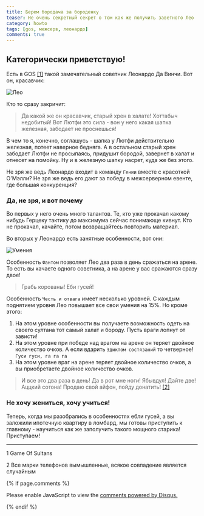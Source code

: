 ```yaml
---
title: Берем бородача за бороденку
teaser: Не очень секретный секрет о том как же получить заветного Лео
category: howto
tags: [gos, межсерв, леонардо]
comments: true
---
```


## Категорически приветствую! 

Есть в GOS [[1]](#explain) такой замечательный советник Леонардо Да Винчи. Вот он, красавчик:

![Лео](https://flicus.github.io/gos/i/leo1.jpg)

Кто то сразу закричит:

> Да какой же он красавчик, старый хрен в халате! Хоттабыч недобитый!
> Вот Лютфи это сила - вон у него какая шапка железная,
> забодает не проснешься!

В чем то я, конечно, соглашусь - шапка у Лютфи действительно железная, потеет наверное бедняга. А в остальном старый хрен забодает Лютфи не просыпаясь, придушит бородой, завернет в халат и отнесет на помойку. Ну и в железную шапку насрет, куда же без этого. 

Не зря же ведь Леонардо входит в команду `Гении` вместе с красоткой О'Мэлли? Не зря же ведь его дают за победу в межсерверном евенте, где большая конкуренция?

### Да, не зря, и вот почему

Во первых у него очень много талантов. Те, кто уже прокачал какому нибудь Герцеку тактику до максимума сейчас понимающе кивнут. Кто не прокачал, качайте, потом возвращайтесь повторить материал. 

Во вторых у Леонардо есть занятные особенности, вот они:

![Умения](https://flicus.github.io/gos/i/leo2.jpg)
 
Особенность `Фантом` позволяет Лео два раза в день сражаться на арене. То есть вы качаете одного советника, а на арене у вас сражаются сразу двое! 

> Грабь корованы! Еби гусей! 

Особенность `Честь и отвага` имеет несколько уровней. С каждым поднятием уровня Лео повышает все свои умения на 15%. Но кроме этого:

 1. На этом уровне особенности вы получаете возможность одеть на своего султана тот самый халат и бороду. Пусть враги лопнут от зависти!
 4. На этом уровне при победе над врагом на арене он теряет двойное количество очков. А если вдарить `Эдиктом состязаний` то четверное! `Гуси гуси, га га га`
 8. На этом уровне враг на арене теряет двойное количество очков, а вы приобретаете двойное количество очков. 
 
> И все это два раза в день! Да в рот мне ноги! 
> Ябывдул! Дайте две! Аццкий сотона!
> Продаю свой айфон, пойду донатить! [[2]](#explain)

### Не хочу жениться, хочу учиться!

Теперь, когда мы разобрались в особенностях ебли гусей, а вы заложили ипотечную квартиру в ломбард, мы готовы приступить к главному - научиться как же заполучить такого мощного старика! Приступаем!

---

<a name="explain"></a>

1 Game Of Sultans
 
2 Все марки телефонов вымышленные, всякое совпадение является случайным 

{% if page.comments %} 
<div id="disqus_thread"></div>
<script>

/**
*  RECOMMENDED CONFIGURATION VARIABLES: EDIT AND UNCOMMENT THE SECTION BELOW TO INSERT DYNAMIC VALUES FROM YOUR PLATFORM OR CMS.
*  LEARN WHY DEFINING THESE VARIABLES IS IMPORTANT: https://disqus.com/admin/universalcode/#configuration-variables*/
/*
var disqus_config = function () {
this.page.url = PAGE_URL;  // Replace PAGE_URL with your page's canonical URL variable
this.page.identifier = PAGE_IDENTIFIER; // Replace PAGE_IDENTIFIER with your page's unique identifier variable
};
*/
(function() { // DON'T EDIT BELOW THIS LINE
var d = document, s = d.createElement('script');
s.src = 'https://gos-1.disqus.com/embed.js';
s.setAttribute('data-timestamp', +new Date());
(d.head || d.body).appendChild(s);
})();
</script>
<noscript>Please enable JavaScript to view the <a href="https://disqus.com/?ref_noscript">comments powered by Disqus.</a></noscript>
                            
{% endif %}


 